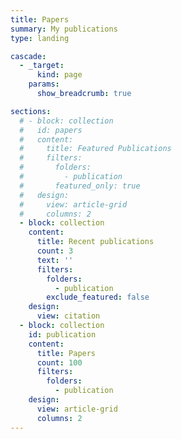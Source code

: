 ```yaml
---
title: Papers
summary: My publications
type: landing

cascade:
  - _target:
      kind: page
    params:
      show_breadcrumb: true

sections:
  # - block: collection
  #   id: papers
  #   content:
  #     title: Featured Publications
  #     filters:
  #       folders:
  #         - publication
  #       featured_only: true
  #   design:
  #     view: article-grid
  #     columns: 2
  - block: collection
    content:
      title: Recent publications
      count: 3
      text: ''
      filters:
        folders:
          - publication
        exclude_featured: false
    design:
      view: citation
  - block: collection
    id: publication
    content:
      title: Papers
      count: 100
      filters:
        folders:
          - publication
    design:
      view: article-grid
      columns: 2
---
```

